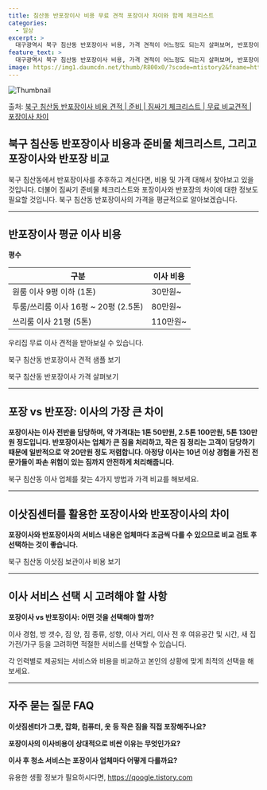```yaml
---
title: 침산동 반포장이사 비용 무료 견적 포장이사 차이와 함께 체크리스트
categories:
  - 일상
excerpt: >
  대구광역시 북구 침산동 반포장이사 비용, 가격 견적이 어느정도 되는지 살펴보며, 반포장이사를 준비함에 있어 짐싸기 준비 체크리스트가 무엇인지 보겠습니다. 마지막으로 포장이사와 차이점을 통해 무료 비교견적으로 어떤 것이 더 합리적인 선택인지 공유 드립니다.북구 침산동 포장이사 견적 샘플 보기 👈 클릭북구 침산동 포장이사 가격 살펴보기 👈 클릭북구 침산동 반포장이사 평균 이사 비용평수북구 침산동 평균 이사 비용원룸 이사9평 이하 (1톤)30만원~투룸/쓰리룸 이사16평 ~ 20평 (2.5톤)80만원~쓰리룸 이사21평 (5톤) ~110만원~우리집 무료 이사견적 받기 👈 클릭포장 vs 반포장: 이사의 가장 큰 차이이사 중, 포장과 반포장의 핵심적인 차이는 무엇일까요?포장이사는 이사 전반을 담당하며, 약 가격..
feature_text: >
  대구광역시 북구 침산동 반포장이사 비용, 가격 견적이 어느정도 되는지 살펴보며, 반포장이사를 준비함에 있어 짐싸기 준비 체크리스트가 무엇인지 보겠습니다. 마지막으로 포장이사와 차이점을 통해 무료 비교견적으로 어떤 것이 더 합리적인 선택인지 공유 드립니다.북구 침산동 포장이사 견적 샘플 보기 👈 클릭북구 침산동 포장이사 가격 살펴보기 👈 클릭북구 침산동 반포장이사 평균 이사 비용평수북구 침산동 평균 이사 비용원룸 이사9평 이하 (1톤)30만원~투룸/쓰리룸 이사16평 ~ 20평 (2.5톤)80만원~쓰리룸 이사21평 (5톤) ~110만원~우리집 무료 이사견적 받기 👈 클릭포장 vs 반포장: 이사의 가장 큰 차이이사 중, 포장과 반포장의 핵심적인 차이는 무엇일까요?포장이사는 이사 전반을 담당하며, 약 가격..
image: https://img1.daumcdn.net/thumb/R800x0/?scode=mtistory2&fname=https%3A%2F%2Fblog.kakaocdn.net%2Fdn%2FbJM6v6%2FbtsHeae2RYs%2Ftfia5AU0xwM16ckv8p76j1%2Fimg.webp
---
```


![Thumbnail](https://img1.daumcdn.net/thumb/R800x0/?scode=mtistory2&fname=https%3A%2F%2Fblog.kakaocdn.net%2Fdn%2FbJM6v6%2FbtsHeae2RYs%2Ftfia5AU0xwM16ckv8p76j1%2Fimg.webp)

<p>출처: <a href="https://qoogle.tistory.com/9622" rel="dofollow">북구 침산동 반포장이사 비용 견적 | 준비 | 짐싸기 체크리스트 | 무료 비교견적 | 포장이사 차이</a> </p>

## 북구 침산동 반포장이사 비용과 준비물 체크리스트, 그리고 포장이사와 반포장 비교

북구 침산동에서 반포장이사를 추후하고 계신다면, 비용 및 가격 대해서 찾아보고 있을 것입니다. 더불어 짐싸기 준비물 체크리스트와 포장이사와
반포장의 차이에 대한 정보도 필요할 것입니다. 북구 침산동 반포장이사의 가격을 평균적으로 알아보겠습니다.

* * *

## 반포장이사 평균 이사 비용

**평수**

**구분** | **이사 비용**  
---|---  
원룸 이사 9평 이하 (1톤) | 30만원~  
투룸/쓰리룸 이사 16평 ~ 20평 (2.5톤) | 80만원~  
쓰리룸 이사 21평 (5톤) | 110만원~  
  
우리집 무료 이사 견적을 받아보실 수 있습니다.

북구 침산동 반포장이사 견적 샘플 보기

북구 침산동 반포장이사 가격 살펴보기

* * *

## 포장 vs 반포장: 이사의 가장 큰 차이

**포장이사는 이사 전반을 담당하며, 약 가격대는 1톤 50만원, 2.5톤 100만원, 5톤 130만원 정도입니다. 반포장이사는 업체가 큰
짐을 처리하고, 작은 짐 정리는 고객이 담당하기 때문에 일반적으로 약 20만원 정도 저렴합니다. 아정당 이사는 10년 이상 경험을 가진
전문가들이 파손 위험이 있는 짐까지 안전하게 처리해줍니다.**

북구 침산동 이사 업체를 찾는 4가지 방법과 가격 비교를 해보세요.

* * *

## 이삿짐센터를 활용한 포장이사와 반포장이사의 차이

**포장이사와 반포장이사의 서비스 내용은 업체마다 조금씩 다를 수 있으므로 비교 검토 후 선택하는 것이 좋습니다.**

북구 침산동 이삿짐 보관이사 비용 보기

* * *

## 이사 서비스 선택 시 고려해야 할 사항

**포장이사 vs 반포장이사: 어떤 것을 선택해야 할까?**

이사 경험, 방 갯수, 짐 양, 짐 종류, 성향, 이사 거리, 이사 전 후 여유공간 및 시간, 새 집 가전/가구 등을 고려하면 적절한
서비스를 선택할 수 있습니다.

각 인력별로 제공되는 서비스와 비용을 비교하고 본인의 상황에 맞게 최적의 선택을 해보세요.

* * *

## 자주 묻는 질문 FAQ

**이삿짐센터가 그릇, 잡화, 컴퓨터, 옷 등 작은 짐을 직접 포장해주나요?**

**포장이사의 이사비용이 상대적으로 비싼 이유는 무엇인가요?**

**이사 후 청소 서비스는 포장이사 업체마다 어떻게 다를까요?**



 

유용한 생활 정보가 필요하시다면, <a href="https://qoogle.tistory.com" rel="dofollow">https://qoogle.tistory.com</a>


